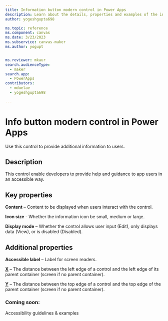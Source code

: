 ```yaml
---
title: Information button modern control in Power Apps
description: Learn about the details, properties and examples of the information button modern control in Power Apps.
author: yogeshgupta698

ms.topic: reference
ms.component: canvas
ms.date: 3/23/2023
ms.subservice: canvas-maker
ms.author: yogupt


ms.reviewer: mkaur
search.audienceType: 
  - maker
search.app: 
  - PowerApps
contributors:
  - mduelae
  - yogeshgupta698
  
---
```

# Info button modern control in Power Apps
Use this control to provide additional information to users.

## Description
This control enable developers to provide help and guidance to app users in an accessible way.

## Key properties
**Content** – Content to be displayed when users interact with the control.

**Icon size** - Whether the information icon be small, medium or large.

**Display mode** – Whether the control allows user input (Edit), only displays data (View), or is disabled (Disabled).


## Additional properties
**Accessible label** – Label for screen readers.

**[X](../properties-size-location.md)** – The distance between the left edge of a control and the left edge of its parent container (screen if no parent container).

**[Y](../properties-size-location.md)** – The distance between the top edge of a control and the top edge of the parent container (screen if no parent container).

### Coming soon:
Accessibility guidelines & examples


